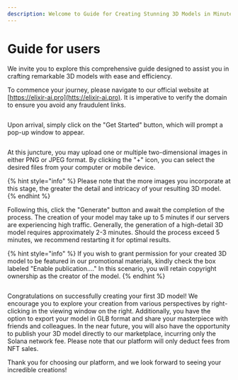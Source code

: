 ```yaml
---
description: Welcome to Guide for Creating Stunning 3D Models in Minutes
---
```


# Guide for users

We invite you to explore this comprehensive guide designed to assist you in crafting remarkable 3D models with ease and efficiency.

To commence your journey, please navigate to our official website at [https://elixir-ai.pro](htts://elixir-ai.pro). It is imperative to verify the domain to ensure you avoid any fraudulent links.

<figure><img src="https://1734432750-files.gitbook.io/~/files/v0/b/gitbook-x-prod.appspot.com/o/spaces%2F8jiPYSjwm8eKyTblT7u6%2Fuploads%2FLiirHjPODOYUCkaKMqkn%2Fimage.png?alt=media&#x26;token=1f09c57e-f1fc-4e31-ac0a-761ab2bd9834" alt=""><figcaption></figcaption></figure>

Upon arrival, simply click on the "Get Started" button, which will prompt a pop-up window to appear.

<figure><img src="https://1734432750-files.gitbook.io/~/files/v0/b/gitbook-x-prod.appspot.com/o/spaces%2F8jiPYSjwm8eKyTblT7u6%2Fuploads%2FKAy6giGrjtgrc40jfPej%2Fimage.png?alt=media&#x26;token=a481ef15-25d3-482d-9580-8ecd96450f18" alt=""><figcaption></figcaption></figure>

At this juncture, you may upload one or multiple two-dimensional images in either PNG or JPEG format. By clicking the "+" icon, you can select the desired files from your computer or mobile device.

{% hint style="info" %}
Please note that the more images you incorporate at this stage, the greater the detail and intricacy of your resulting 3D model.
{% endhint %}

Following this, click the "Generate" button and await the completion of the process. The creation of your model may take up to 5 minutes if our servers are experiencing high traffic. Generally, the generation of a high-detail 3D model requires approximately 2-3 minutes. Should the process exceed 5 minutes, we recommend restarting it for optimal results.

{% hint style="info" %}
If you wish to grant permission for your created 3D model to be featured in our promotional materials, kindly check the box labeled "Enable publication...." In this scenario, you will retain copyright ownership as the creator of the model.
{% endhint %}

<figure><img src="https://1734432750-files.gitbook.io/~/files/v0/b/gitbook-x-prod.appspot.com/o/spaces%2F8jiPYSjwm8eKyTblT7u6%2Fuploads%2FA0wA2sREFp7OKpTQk9pD%2Fimage.png?alt=media&#x26;token=63f944be-c67a-41d6-80ea-8217b836b26b" alt=""><figcaption></figcaption></figure>

Congratulations on successfully creating your first 3D model! We encourage you to explore your creation from various perspectives by right-clicking in the viewing window on the right. Additionally, you have the option to export your model in GLB format and share your masterpiece with friends and colleagues. In the near future, you will also have the opportunity to publish your 3D model directly to our marketplace, incurring only the Solana network fee. Please note that our platform will only deduct fees from NFT sales.

Thank you for choosing our platform, and we look forward to seeing your incredible creations!
